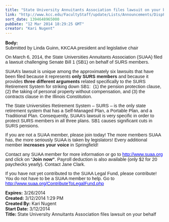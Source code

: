 ```yaml
---
title: "State University Annuitants Association files lawsuit on your behalf"
link: "http://www.kcc.edu/FacultyStaff/update/Lists/Announcements/DispForm.aspx?ID=1442"
sort_date: 1394648965000
pubDate: "12 Mar 2014 18:29:25 GMT"
creator: "Kari Nugent"
---
```


<div><b>Body:</b> <div class="ExternalClass65069BC3E3944FED859306BD35C3D6D8"><div>
<p style="margin:0in 0in 10pt" class="MsoNormal"><span style="font-family:'Arial','sans-serif';font-size:11pt">Submitted by Linda Guinn, KKCAA president and legislative chair</span></p>
<p style="margin:0in 0in 10pt" class="MsoNormal"><span style="font-family:'Arial','sans-serif';font-size:11pt">On March 6, 2014, the State Universities Annuitants Association (SUAA) filed a lawsuit challenging Senate Bill 1 (SB1) on behalf of SURS members. </span></p>
<p style="margin:0in 0in 10pt" class="MsoNormal"><span style="font-family:'Arial','sans-serif';font-size:11pt">SUAA’s lawsuit is unique among the approximately six lawsuits that have been filed because it represents <b style="">only SURS members</b> and because it provides <b style="">three</b> <b style="">different</b> <b style="">arguments</b> related specifically to the SURS Retirement System for striking down SB1: <span style=""> </span>(1) the pension protection clause, (2) the taking of personal property without compensation, and (3) the contracts clause in the Illinois Constitution.</span></p>
<p style="margin:0in 0in 10pt" class="MsoNormal"><span style="font-family:'Arial','sans-serif';font-size:11pt">The State Universities Retirement System – SURS – is the only state retirement system that has a Self-Managed Plan, a Portable Plan, and a Traditional Plan. Consequently, SUAA’s lawsuit is very specific in order to protect SURS members in all three plans. SB1 causes significant cuts in SURS pensions.</span></p>
<p style="margin:0in 0in 10pt" class="MsoNormal"><span style="font-family:'Arial','sans-serif';font-size:11pt">If you are not a SUAA member, please join today! The more members SUAA has, the more seriously SUAA is taken by legislators! Every additional member <b style="">increases your voice</b> in Springfield!</span></p>
<p style="margin:0in 0in 10pt" class="MsoNormal"><span style="font-family:'Arial','sans-serif';font-size:11pt">Contact any SUAA member for more information or go to <a href="http://www.suaa.org/"><font color="#0000ff">http://www.suaa.org</font></a> and click on “<b style="">Join now”</b>. Payroll deduction is also available (only $2 for 20 paychecks yearly). Contact Jane Clark.</span></p>
<p style="margin:0in 0in 10pt" class="MsoNormal"><span style="font-family:'Arial','sans-serif';font-size:11pt">If you have not yet contributed to the SUAA Legal Fund, please contribute! You do not have to be a SUAA member to help. Go to <a href="http://www.suaa.org/ContributeToLegalFund.php"><font color="#0000ff">http://www.suaa.org/ContributeToLegalFund.php</font></a></span></p></div></div></div>
<div><b>Expires:</b> 3/26/2014</div>
<div><b>Created:</b> 3/12/2014 1:29 PM</div>
<div><b>Created By:</b> Kari Nugent</div>
<div><b>Start Date:</b> 3/12/2014</div>
<div><b>Title:</b> State University Annuitants Association files lawsuit on your behalf</div>

